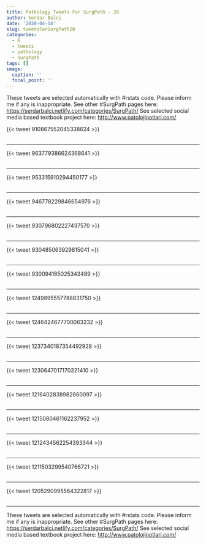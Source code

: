 ```yaml
---
title: Pathology Tweets For SurgPath - 20
author: Serdar Balci
date: '2020-04-14'
slug: tweetsForSurgPath20
categories:
  - R
  - tweets
  - pathology
  - SurgPath
tags: []
image:
  caption: ''
  focal_point: ''
---
```



These tweets are selected automatically with #rstats code. Please inform me if any is inappropriate.
See other #SurgPath pages here: https://serdarbalci.netlify.com/categories/SurgPath/ 
See selected social media based textbook project here: http://www.patolojinotlari.com/

{{< tweet 910867552045338624 >}}
<br>
<br>
<hr>
{{< tweet 963779386624368641 >}}
<br>
<br>
<hr>
{{< tweet 953315910294450177 >}}
<br>
<br>
<hr>
{{< tweet 946778229846654976 >}}
<br>
<br>
<hr>
{{< tweet 930796802227437570 >}}
<br>
<br>
<hr>
{{< tweet 930485063929815041 >}}
<br>
<br>
<hr>
{{< tweet 930094185025343489 >}}
<br>
<br>
<hr>
{{< tweet 1249895557788831750 >}}
<br>
<br>
<hr>
{{< tweet 1246424677700063232 >}}
<br>
<br>
<hr>
{{< tweet 1237340187354492928 >}}
<br>
<br>
<hr>
{{< tweet 1230647017170321410 >}}
<br>
<br>
<hr>
{{< tweet 1216402838982660097 >}}
<br>
<br>
<hr>
{{< tweet 1215080461162237952 >}}
<br>
<br>
<hr>
{{< tweet 1212434562254393344 >}}
<br>
<br>
<hr>
{{< tweet 1211503299540766721 >}}
<br>
<br>
<hr>
{{< tweet 1205290995564322817 >}}
<br>
<br>
<hr>


These tweets are selected automatically with #rstats code. Please inform me if any is inappropriate.
See other #SurgPath pages here: https://serdarbalci.netlify.com/categories/SurgPath/ 
See selected social media based textbook project here: http://www.patolojinotlari.com/
